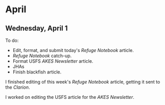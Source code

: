 
# April

## Wednesday, April 1

To do:

* Edit, format, and submit today's *Refuge Notebook* article.
* *Refuge Notebook* catch-up.
* Format USFS *AKES Newsletter* article.
* JHAs
* Finish blackfish article.

I finished editing of this week's *Refuge Notebook* article, getting it sent to the *Clarion*.

I worked on editing the USFS article for the *AKES Newsletter*.



